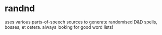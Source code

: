 # randnd

uses various parts-of-speech sources to generate randomised D&D spells, bosses,
et cetera. always looking for good word lists!
